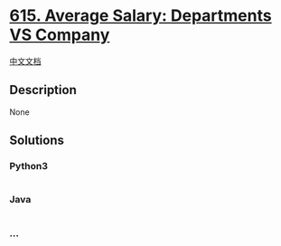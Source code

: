 # [615. Average Salary: Departments VS Company](https://leetcode.com/problems/average-salary-departments-vs-company)

[中文文档](/solution/0600-0699/0615.Average%20Salary%3A%20Departments%20VS%20Company/README.md)

## Description

None

## Solutions

<!-- tabs:start -->

### **Python3**

```python

```

### **Java**

```java

```

### **...**

```

```

<!-- tabs:end -->
